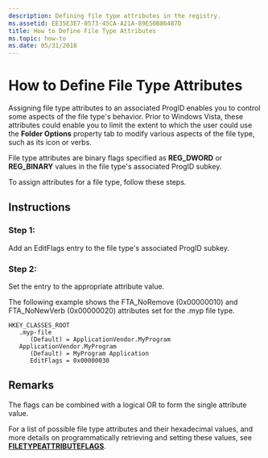 ```yaml
---
description: Defining file type attributes in the registry.
ms.assetid: EE35E3E7-0573-45CA-A21A-89E50B86487D
title: How to Define File Type Attributes
ms.topic: how-to
ms.date: 05/31/2018
---
```


# How to Define File Type Attributes

Assigning file type attributes to an associated ProgID enables you to control some aspects of the file type's behavior. Prior to Windows Vista, these attributes could enable you to limit the extent to which the user could use the **Folder Options** property tab to modify various aspects of the file type, such as its icon or verbs.

File type attributes are binary flags specified as **REG\_DWORD** or **REG\_BINARY** values in the file type's associated ProgID subkey.

To assign attributes for a file type, follow these steps.

## Instructions

### Step 1:

Add an EditFlags entry to the file type's associated ProgID subkey.

### Step 2:

Set the entry to the appropriate attribute value.

The following example shows the FTA\_NoRemove (0x00000010) and FTA\_NoNewVerb (0x00000020) attributes set for the .myp file type.

```
HKEY_CLASSES_ROOT
   .myp-file
      (Default) = ApplicationVendor.MyProgram
   ApplicationVendor.MyProgram
      (Default) = MyProgram Application
      EditFlags = 0x00000030
```

## Remarks

The flags can be combined with a logical OR to form the single attribute value.

For a list of possible file type attributes and their hexadecimal values, and more details on programmatically retrieving and setting these values, see [**FILETYPEATTRIBUTEFLAGS**](/windows/desktop/api/Shlwapi/ne-shlwapi-filetypeattributeflags).

 

 



